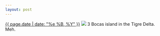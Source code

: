 ```yaml
---
layout: post
---
```


<p>
  <time><a href="/91">{{ page.date | date: "%e %B, %Y" }}</a></time>
  <a href="/91"><img src="{{ site.assets_url }}/91.jpg"/></a>
  <span>3 Bocas island in the Tigre Delta. Meh.</span>
</p>
